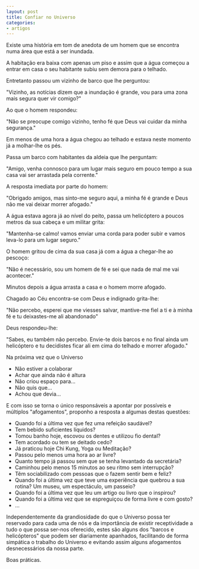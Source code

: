 ```yaml
---
layout: post
title: Confiar no Universo
categories:
- artigos
--- 
```

Existe uma história em tom de anedota de um homem que se encontra numa área que está a ser inundada. 

A habitação era baixa com apenas um piso e assim que a água começou a entrar em casa o seu habitante subiu sem demora para o telhado.

Entretanto passou um vizinho de barco que lhe perguntou:

"Vizinho, as notícias dizem que a inundação é grande, vou para uma zona mais segura quer vir comigo?"

Ao que o homem respondeu:

"Não se preocupe comigo vizinho, tenho fé que Deus vai cuidar da minha segurança."

Em menos de uma hora a água chegou ao telhado e estava neste momento já a molhar-lhe os pés.

Passa um barco com habitantes da aldeia que lhe perguntam:

"Amigo, venha connosco para um lugar mais seguro em pouco tempo a sua casa vai ser arrastada pela corrente."

A resposta imediata por parte do homem: 

"Obrigado amigos, mas sinto-me seguro aqui, a minha fé é grande e Deus não me vai deixar morrer afogado."

A água estava agora já ao nível do peito, passa um helicóptero a poucos metros da sua cabeça e um militar grita:

"Mantenha-se calmo! vamos enviar uma corda para poder subir e vamos leva-lo para um lugar seguro."

O homem gritou de cima da sua casa já com a água a chegar-lhe ao pescoço: 

"Não é necessário, sou um homem de fé e sei que nada de mal me vai acontecer."

Minutos depois a água arrasta a casa e o homem morre afogado. 

Chagado ao Céu encontra-se com Deus e indignado grita-lhe:

"Não percebo, esperei que me viesses salvar, mantive-me fiel a ti e à minha fé e tu deixastes-me ali abandonado"

Deus respondeu-lhe: 

"Sabes, eu também não percebo. Envie-te dois barcos e no final ainda um helicóptero e tu decidistes ficar ali em cima do telhado e morrer afogado." 

Na próxima vez que o Universo 

+ Não estiver a colaborar
+ Achar que ainda não é altura
+ Não criou espaço para...
+ Não quis que...
+ Achou que devia...

E com isso se torna o único responsáveis a apontar por possíveis e múltiplos "afogamentos", proponho a resposta a algumas destas questões:

+ Quando foi a última vez que fez uma refeição saudável?
+ Tem bebido suficientes líquidos?
+ Tomou banho hoje, escovou os dentes e utilizou fio dental?
+ Tem acordado ou tem se deitado cedo?
+ Já praticou hoje Chi Kung, Yoga ou Meditação? 
+ Passou pelo menos uma hora ao ar livre?
+ Quanto tempo já passou sem que se tenha levantado da secretária?
+ Caminhou pelo menos 15 minutos ao seu ritmo sem interrupção?
+ Têm sociabilizado com pessoas que o fazem sentir bem e feliz?
+ Quando foi a última vez que teve uma experiência que quebrou a sua rotina? Um museu, um espectáculo, um passeio?
+ Quando foi a última vez que leu um artigo ou livro que o inspirou?
+ Quando foi a última vez que se espreguiçou de forma livre e com gosto?
+ …

Independentemente da grandiosidade do que o Universo possa ter reservado para cada uma de nós e da importância de existir receptividade a tudo o que possa ser-nos oferecido, estes são alguns dos "barcos e helicópteros" que podem ser diariamente apanhados, facilitando de forma simpática o trabalho do Universo e evitando assim alguns afogamentos desnecessários da nossa parte.  

Boas práticas. 
